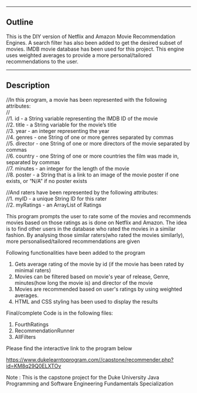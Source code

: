 

-------------------------------------------------------------------------------------------------

Outline 
--------
This is the DIY version of Netflix and Amazon Movie Recommendation Engines. A search filter has also been added to get the desired subset of movies. IMDB movie database has been used for this project. This engine uses weighted averages to provide a more personal/tailored recommendations to the user.


--------------------------------------------------------------------------------------------------

Description
-------------------

//In this program, a movie has been represented with the following attributes:  
//  
//1. id - a String variable representing the IMDB ID of the movie  
//2. title - a String variable for the movie’s title  
//3. year - an integer representing the year  
//4. genres - one String of one or more genres separated by commas  
//5. director - one String of one or more directors of the movie separated by commas  
//6. country - one String of one or more countries the film was made in, separated by commas  
//7. minutes - an integer for the length of the movie  
//8. poster - a String that is a link to an image of the movie poster if one exists, or “N/A” if no poster exists  
  
//And raters have been represented by the following attributes:  
//1. myID - a unique String ID for this rater  
//2. myRatings - an ArrayList of Ratings  

This program prompts the user to rate some of the movies and recommends movies based on those ratings as is done on Netflix and Amazon. The idea is to find other users in the database who rated the movies in a similar fashion. By analysing those similar raters(who rated the movies similarly), more personalised/tailored recommendations are given

Following functionalities have been added to the program
1. Gets average rating of the movie by id (if the movie has been rated by minimal raters)
2. Movies can be filtered based on movie's year of release, Genre, minutes(how long the movie is) and director of the movie
3. Movies are recommended based on user's ratings by using weighted averages.
4. HTML and CSS styling has been used to display the results


Final/complete Code is in the following files:
1. FourthRatings
2. RecommendationRunner
3. AllFilters

Please find the interactive link to the program below

https://www.dukelearntoprogram.com//capstone/recommender.php?id=KM8q29Q0ELXTOv


Note : This is the capstone project for the Duke University Java Programming and Software Engineering Fundamentals Specialization


